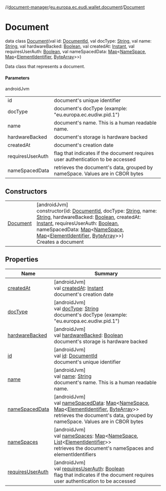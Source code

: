 //[document-manager](../../../index.md)/[eu.europa.ec.eudi.wallet.document](../index.md)/[Document](index.md)

# Document

data class [Document](index.md)(val id: [DocumentId](../index.md#659369697%2FClasslikes%2F1351694608), val docType: [String](https://kotlinlang.org/api/latest/jvm/stdlib/kotlin/-string/index.html), val name: [String](https://kotlinlang.org/api/latest/jvm/stdlib/kotlin/-string/index.html), val hardwareBacked: [Boolean](https://kotlinlang.org/api/latest/jvm/stdlib/kotlin/-boolean/index.html), val createdAt: [Instant](https://developer.android.com/reference/kotlin/java/time/Instant.html), val requiresUserAuth: [Boolean](https://kotlinlang.org/api/latest/jvm/stdlib/kotlin/-boolean/index.html), val nameSpacedData: [Map](https://kotlinlang.org/api/latest/jvm/stdlib/kotlin.collections/-map/index.html)&lt;[NameSpace](../index.md#1862659344%2FClasslikes%2F1351694608), [Map](https://kotlinlang.org/api/latest/jvm/stdlib/kotlin.collections/-map/index.html)&lt;[ElementIdentifier](../index.md#-190936378%2FClasslikes%2F1351694608), [ByteArray](https://kotlinlang.org/api/latest/jvm/stdlib/kotlin/-byte-array/index.html)&gt;&gt;)

Data class that represents a document.

#### Parameters

androidJvm

| | |
|---|---|
| id | document's unique identifier |
| docType | document's docType (example: &quot;eu.europa.ec.eudiw.pid.1&quot;) |
| name | document's name. This is a human readable name. |
| hardwareBacked | document's storage is hardware backed |
| createdAt | document's creation date |
| requiresUserAuth | flag that indicates if the document requires user authentication to be accessed |
| nameSpacedData | retrieves the document's data, grouped by nameSpace. Values are in CBOR bytes |

## Constructors

| | |
|---|---|
| [Document](-document.md) | [androidJvm]<br>constructor(id: [DocumentId](../index.md#659369697%2FClasslikes%2F1351694608), docType: [String](https://kotlinlang.org/api/latest/jvm/stdlib/kotlin/-string/index.html), name: [String](https://kotlinlang.org/api/latest/jvm/stdlib/kotlin/-string/index.html), hardwareBacked: [Boolean](https://kotlinlang.org/api/latest/jvm/stdlib/kotlin/-boolean/index.html), createdAt: [Instant](https://developer.android.com/reference/kotlin/java/time/Instant.html), requiresUserAuth: [Boolean](https://kotlinlang.org/api/latest/jvm/stdlib/kotlin/-boolean/index.html), nameSpacedData: [Map](https://kotlinlang.org/api/latest/jvm/stdlib/kotlin.collections/-map/index.html)&lt;[NameSpace](../index.md#1862659344%2FClasslikes%2F1351694608), [Map](https://kotlinlang.org/api/latest/jvm/stdlib/kotlin.collections/-map/index.html)&lt;[ElementIdentifier](../index.md#-190936378%2FClasslikes%2F1351694608), [ByteArray](https://kotlinlang.org/api/latest/jvm/stdlib/kotlin/-byte-array/index.html)&gt;&gt;)<br>Creates a document |

## Properties

| Name | Summary |
|---|---|
| [createdAt](created-at.md) | [androidJvm]<br>val [createdAt](created-at.md): [Instant](https://developer.android.com/reference/kotlin/java/time/Instant.html)<br>document's creation date |
| [docType](doc-type.md) | [androidJvm]<br>val [docType](doc-type.md): [String](https://kotlinlang.org/api/latest/jvm/stdlib/kotlin/-string/index.html)<br>document's docType (example: &quot;eu.europa.ec.eudiw.pid.1&quot;) |
| [hardwareBacked](hardware-backed.md) | [androidJvm]<br>val [hardwareBacked](hardware-backed.md): [Boolean](https://kotlinlang.org/api/latest/jvm/stdlib/kotlin/-boolean/index.html)<br>document's storage is hardware backed |
| [id](id.md) | [androidJvm]<br>val [id](id.md): [DocumentId](../index.md#659369697%2FClasslikes%2F1351694608)<br>document's unique identifier |
| [name](name.md) | [androidJvm]<br>val [name](name.md): [String](https://kotlinlang.org/api/latest/jvm/stdlib/kotlin/-string/index.html)<br>document's name. This is a human readable name. |
| [nameSpacedData](name-spaced-data.md) | [androidJvm]<br>val [nameSpacedData](name-spaced-data.md): [Map](https://kotlinlang.org/api/latest/jvm/stdlib/kotlin.collections/-map/index.html)&lt;[NameSpace](../index.md#1862659344%2FClasslikes%2F1351694608), [Map](https://kotlinlang.org/api/latest/jvm/stdlib/kotlin.collections/-map/index.html)&lt;[ElementIdentifier](../index.md#-190936378%2FClasslikes%2F1351694608), [ByteArray](https://kotlinlang.org/api/latest/jvm/stdlib/kotlin/-byte-array/index.html)&gt;&gt;<br>retrieves the document's data, grouped by nameSpace. Values are in CBOR bytes |
| [nameSpaces](name-spaces.md) | [androidJvm]<br>val [nameSpaces](name-spaces.md): [Map](https://kotlinlang.org/api/latest/jvm/stdlib/kotlin.collections/-map/index.html)&lt;[NameSpace](../index.md#1862659344%2FClasslikes%2F1351694608), [List](https://kotlinlang.org/api/latest/jvm/stdlib/kotlin.collections/-list/index.html)&lt;[ElementIdentifier](../index.md#-190936378%2FClasslikes%2F1351694608)&gt;&gt;<br>retrieves the document's nameSpaces and elementIdentifiers |
| [requiresUserAuth](requires-user-auth.md) | [androidJvm]<br>val [requiresUserAuth](requires-user-auth.md): [Boolean](https://kotlinlang.org/api/latest/jvm/stdlib/kotlin/-boolean/index.html)<br>flag that indicates if the document requires user authentication to be accessed |
